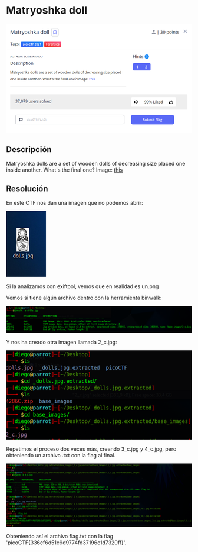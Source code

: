 # Matryoshka doll
![Descripcion del CTF](img/description.png)

## Descripción
Matryoshka dolls are a set of wooden dolls of decreasing size placed one inside another. What's the final one? Image: [this](https://mercury.picoctf.net/static/5eb456e480e485183c9c1b16952c6eda/dolls.jpg)

## Resolución
En este CTF nos dan una imagen que no podemos abrir:

![Miniatura](img/desktop.png)

Si la analizamos con exiftool, vemos que en realidad es un.png

Vemos si tiene algún archivo dentro con la herramienta binwalk:

![Consola](img/console1.png)

Y nos ha creado otra imagen llamada 2_c.jpg:

![Consola](img/console2.png)

Repetimos el proceso dos veces más, creando 3_c.jpg y 4_c.jpg, pero obteniendo un archivo .txt con la flag al final.

![Consola](img/console3.png)

Obteniendo así el archivo flag.txt con la flag 'picoCTF{336cf6d51c9d9774fd37196c1d7320ff}'.